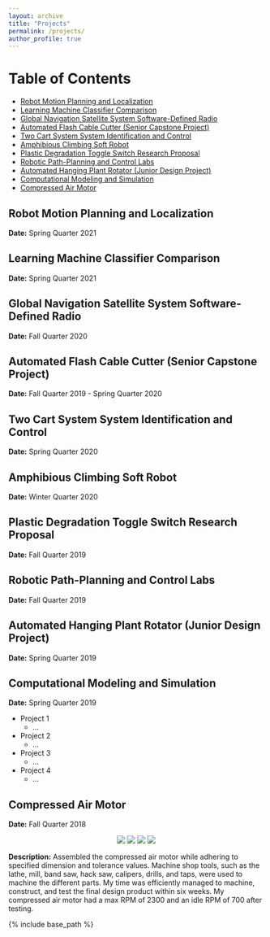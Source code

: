 ```yaml
---
layout: archive
title: "Projects"
permalink: /projects/
author_profile: true
---
```


# Table of Contents
* [Robot Motion Planning and Localization](#p1)
* [Learning Machine Classifier Comparison](#p2)
* [Global Navigation Satellite System Software-Defined Radio](#p3)
* [Automated Flash Cable Cutter (Senior Capstone Project)](#p4)
* [Two Cart System System Identification and Control](#p5)
* [Amphibious Climbing Soft Robot](#p6)
* [Plastic Degradation Toggle Switch Research Proposal](#p7)
* [Robotic Path-Planning and Control Labs](#p8)
* [Automated Hanging Plant Rotator (Junior Design Project)](#p9)
* [Computational Modeling and Simulation](#p10)
* [Compressed Air Motor](#p11)

## Robot Motion Planning and Localization <a name="p1"></a>
**Date:** Spring Quarter 2021 

## Learning Machine Classifier Comparison <a name="p2"></a>
**Date:** Spring Quarter 2021

## Global Navigation Satellite System Software-Defined Radio <a name="p3"></a>
**Date:** Fall Quarter 2020 

## Automated Flash Cable Cutter (Senior Capstone Project) <a name="p4"></a>
**Date:** Fall Quarter 2019 - Spring Quarter 2020 
<!-- <iframe src="https://www.youtube.com/embed/Hova4bMiVZg" width="480" height="270" ></iframe> -->


## Two Cart System System Identification and Control <a name="p5"></a>
**Date:** Spring Quarter 2020 


## Amphibious Climbing Soft Robot <a name="p6"></a>
**Date:** Winter Quarter 2020


## Plastic Degradation Toggle Switch Research Proposal <a name="p7"></a>
**Date:** Fall Quarter 2019


## Robotic Path-Planning and Control Labs <a name="p8"></a>
**Date:** Fall Quarter 2019


## Automated Hanging Plant Rotator (Junior Design Project) <a name="p9"></a>
**Date:** Spring Quarter 2019

## Computational Modeling and Simulation <a name="p10"></a>
**Date:** Spring Quarter 2019

* Project 1
  * ...  
* Project 2
  * ...
* Project 3
  * ...
* Project 4
  *  ...

## Compressed Air Motor <a name="p11"></a>
**Date:** Fall Quarter 2018 <br/>

<p align="center">
  <img src="https://alexngxyen.github.io/images/CAM_image_1.png">
  <img src="https://alexngxyen.github.io/images/CAM_image_2.png">
  <img src="https://alexngxyen.github.io/images/CAM_image_3.png">
  <img src="https://alexngxyen.github.io/images/CAM_image_4.png">
</p>

**Description:** Assembled the compressed air motor while adhering to specified dimension and tolerance values. Machine shop tools, such as the lathe, mill, band saw, hack saw, calipers, drills, and taps, were used to machine the different parts. My time was efficiently managed to machine, construct, and test the final design product within six weeks. My compressed air motor had a max RPM of 2300 and an idle RPM of 700 after testing. <br/>

{% include base_path %}
